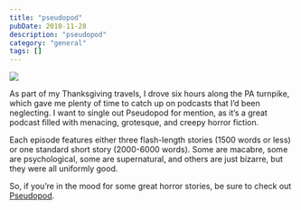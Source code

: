 ```yaml
---
title: "pseudopod"
pubDate: 2010-11-28
description: "pseudopod"
category: "general"
tags: []
---
```


[![](https://pseudopod.org/wp-content/images/250x250.jpg)](https://pseudopod.org/)

As part of my Thanksgiving travels, I drove six hours along the PA turnpike, which gave me plenty of time to catch up on podcasts that I’d been neglecting. I want to single out Pseudopod for mention, as it’s a great podcast filled with menacing, grotesque, and creepy horror fiction.

Each episode features either three flash-length stories (1500 words or less) or one standard short story (2000-6000 words). Some are macabre, some are psychological, some are supernatural, and others are just bizarre, but they were all uniformly good.

So, if you’re in the mood for some great horror stories, be sure to check out [Pseudopod](http://pseudopod.org/).

